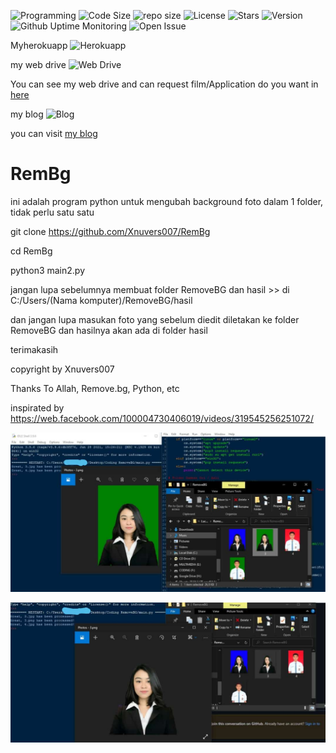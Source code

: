 ![Programming](https://img.shields.io/github/languages/top/Xnuvers007/RemBg?color=red&logo=python&logoColor=orange "python")
![Code Size](https://img.shields.io/github/languages/code-size/xnuvers007/RemBg "code size")
![repo size](https://img.shields.io/github/repo-size/xnuvers007/RemBg?color=green "Repo Size")
![License](https://img.shields.io/github/license/xnuvers007/RemBg?color=blue&logo=samsung&logoColor=red&style=plastic "License")
![Stars](https://img.shields.io/github/stars/xnuvers007?affiliations=OWNER&color=blue&label=github&logo=github&logoColor=blue&style=social "My Stars")
![Version](https://img.shields.io/github/v/tag/xnuvers007/RemBg "Tag Version")
![Github Uptime Monitoring](https://img.shields.io/uptimerobot/ratio/m789702694-8f731923aae2b25359d5ae56 "My github monitoring")
![Open Issue](https://img.shields.io/github/issues/xnuvers007/RemBg)

Myherokuapp ![Herokuapp](https://img.shields.io/uptimerobot/ratio/m789702776-4d37fcaadf8744cce28de867 "My Heroku")

my web drive ![Web Drive](https://img.shields.io/uptimerobot/ratio/m789702778-e5b55caf98c8a6e1165d9edf "My Web Drive")

You can see my web drive and can request film/Application do you want in [here](https://xnuversxploit.kanaoxd.workers.dev/)

my blog ![Blog](https://img.shields.io/uptimerobot/ratio/m789702782-6cb86851174ea35bb725892a "my blog")

you can visit [my blog](https://mykingbee.blogspot.com/)

# RemBg
ini adalah program python untuk mengubah background foto dalam 1 folder, tidak perlu satu satu

git clone https://github.com/Xnuvers007/RemBg

cd RemBg

python3 main2.py

jangan lupa sebelumnya membuat folder RemoveBG dan hasil >> di C:/Users/(Nama komputer)/RemoveBG/hasil

dan jangan lupa masukan foto yang sebelum diedit diletakan ke folder RemoveBG dan hasilnya akan ada di folder hasil

terimakasih

copyright by Xnuvers007

Thanks To Allah, Remove.bg, Python, etc

inspirated by https://web.facebook.com/100004730406019/videos/319545256251072/

![Image 1](https://github.com/Xnuvers007/RemBg/blob/main/image/image2%20(1).jpg "gambar")

![Image 2](https://github.com/Xnuvers007/RemBg/blob/main/image/image2%20(2).jpg "gambar2")
